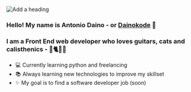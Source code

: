 ![Add a heading](https://user-images.githubusercontent.com/64027381/110202850-8309f380-7e6b-11eb-8913-74063318c7a6.png)

### Hello! My name is Antonio Daino - or [Dainokode](https://twitter.com/Dainokode) 👋

### I am a Front End web developer who loves guitars, cats and calisthenics - 🎸🐈🤸‍♂️
 - 💻 Currently learning python and freelancing 
 - 📚 Always learning new technologies to improve my skillset
 - ✨ My goal is to find a software developer job (soon)


